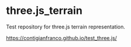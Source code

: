 # three.js_terrain
Test repository for three.js terrain representation.

https://contigianfranco.github.io/test_three.js/